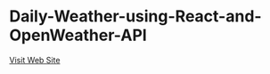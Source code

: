 # Daily-Weather-using-React-and-OpenWeather-API
<a href="https://daily-weathers-zaryab.netlify.app/">Visit Web Site</a>
